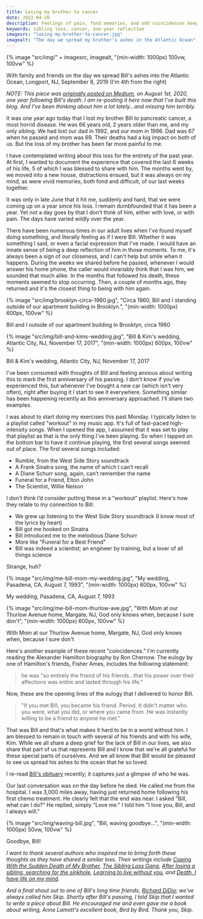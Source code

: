 ```yaml
---
title: Losing my brother to cancer
date: 2022-04-26
description: Feelings of pain, fond memories, and odd coincidences keep me connected to the brother I lost to cancer.
keywords: sibling loss, cancer, one-year reflection
imagesrc: "losing-my-brother-to-cancer.jpg"
imagealt: "The day we spread my brother's ashes in the Atlantic Ocean"
---
```


{% image "src/img/" + imagesrc, imagealt, "(min-width: 1000px) 100vw, 100vw" %}

<p class="caption">With family and friends on the day we spread Bill's ashes into the Atlantic Ocean, Longport, NJ, September 8, 2019 (I'm 4th from the right)</p>

_NOTE: This piece was [originally posted on Medium](https://medium.com/p/6cf46529f207), on August 1st, 2020, one year following Bill's death. I am re-posting it here now that I've built this blog. And I've been thinking about him a lot lately...and missing him terribly._

It was one year ago today that I lost my brother Bill to pancreatic cancer, a most horrid disease. He was 66 years old, 2 years older than me, and my only sibling. We had lost our dad in 1992, and our mom in 1996. Dad was 67 when he passed and mom was 69. Their deaths had a big impact on both of us. But the loss of my brother has been far more painful to me.

I have contemplated writing about this loss for the entirety of the past year. At first, I wanted to document the experience that covered the last 6 weeks of his life, 5 of which I was blessed to share with him. The months went by, we moved into a new house, distractions ensued, but it was always on my mind, as were vivid memories, both fond and difficult, of our last weeks together.

It was only in late June that it hit me, suddenly and hard, that we were coming up on a year since his loss. I remain dumbfounded that it has been a year. Yet not a day goes by that I don't think of him, either with love, or with pain. The days have varied wildly over the year.

There have been numerous times in our adult lives when I've found myself doing something, and literally feeling as if I were Bill. Whether it was something I said, or even a facial expression that I've made. I would have an innate sense of being a deep reflection of him in those moments. To me, it's always been a sign of our closeness, and I can't help but smile when it happens. During the weeks we shared before he passed, whenever I would answer his home phone, the caller would invariably think that I was him, we sounded that much alike. In the months that followed his death, these moments seemed to stop occurring. Then, a couple of months ago, they returned and it's the closest thing to being with him again.

<div class="multipic">
  <div class="pic-with-caption">
    {% image "src/img/brooklyn-circa-1960.jpg", "Circa 1960, Bill and I standing outside of our apartment building in Brooklyn.", "(min-width: 1000px) 600px, 100vw" %}
    <p class="caption">Bill and I outside of our apartment building in Brooklyn, circa 1960</p>
  </div>
  <div class="pic-with-caption">
    {% image "src/img/bill-and-kims-wedding.jpg", "Bill & Kim's wedding, Atlantic City, NJ, November 17, 2017", "(min-width: 1000px) 600px, 100vw" %}
    <p class="caption">Bill & Kim's wedding, Atlantic City, NJ, November 17, 2017</p>
  </div>
</div>

I've been consumed with thoughts of Bill and feeling anxious about writing this to mark the first anniversary of his passing. I don't know if you’ve experienced this, but whenever I've bought a new car (which isn't very often), right after buying it I start to see it everywhere. Something similar has been happening recently as this anniversary approached. I’ll share two examples.

I was about to start doing my exercises this past Monday. I typically listen to a playlist called "workout" in my music app. It's full of fast-paced high-intensity songs. When I opened the app, I assumed that it was set to play that playlist as that is the only thing I've been playing. So when I tapped on the bottom bar to have it continue playing, the first several songs seemed out of place. The first several songs included:

- Rumble, from the West Side Story soundtrack
- A Frank Sinatra song, the name of which I can’t recall
- A Diane Schurr song, again, can’t remember the name
- Funeral for a Friend, Elton John
- The Scientist, Willie Nelson

I don't think I’d consider putting these in a "workout" playlist. Here's how they relate to my connection to Bill:

- We grew up listening to the West Side Story soundtrack (I know most of the lyrics by heart)
- Bill got me hooked on Sinatra
- Bill introduced me to the melodious Diane Schurr
- More like "Funeral for a Best Friend"
- Bill was indeed a scientist; an engineer by training, but a lover of all things science

Strange, huh?

<div class="multipic top-align">
  <div class="pic-with-caption">
    {% image "src/img/me-bill-mom-my-wedding.jpg", "My wedding, Pasadena, CA, August 7, 1993", "(min-width: 1000px) 600px, 100vw" %}
    <p class="caption">My wedding, Pasadena, CA, August 7, 1993</p>
  </div>
  <div class="pic-with-caption">
    {% image "src/img/me-bill-mom-thurlow-ave.jpg", "With Mom at our Thurlow Avenue home, Margate, NJ, God only knows when, because I sure don't", "(min-width: 1000px) 600px, 100vw" %}
    <p class="caption">With Mom at our Thurlow Avenue home, Margate, NJ, God only knows when, because I sure don't</p>
  </div>
</div>

Here's another example of these recent "coincidences." I'm currently reading the Alexander Hamilton biography by Ron Chernow. The eulogy by one of Hamilton's friends, Fisher Ames, includes the following statement:

> he was "so entirely the friend of his friends…that his power over their affections was entire and lasted through his life."

Now, these are the opening lines of the eulogy that I delivered to honor Bill.

> "If you met Bill, you became his friend. Period. It didn't matter who you were, what you did, or where you came from. He was instantly willing to be a friend to anyone he met."

That was Bill and that's what makes it hard to be in a world without him. I am blessed to remain in touch with several of his friends and with his wife, Kim. While we all share a deep grief for the lack of Bill in our lives, we also share that part of us that represents Bill and I know that we're all grateful for these special parts of ourselves. And we all know that Bill would be pleased to see us spread his ashes to the ocean that he so loved.

I re-read [Bill's obituary](https://www.legacy.com/us/obituaries/courierpostonline/name/william-monsour-obituary?id=6617214) recently; it captures just a glimpse of who he was.

Our last conversation was on the day before he died. He called me from the hospital. I was 3,000 miles away, having just returned home following his first chemo treatment. He clearly felt that the end was near. I asked "Bill, what can I do?" He replied, simply "Love me." I told him "I love you, Bill, and I always will."

<div class="pic-narrow">
  {% image "src/img/waving-bill.jpg", "Bill, waving goodbye...", "(min-width: 1000px) 50vw, 100vw" %}
  <p class="caption">Goodbye, Bill!</p>
</div>

_I want to thank several authors who inspired me to bring forth these thoughts as they have shared a similar loss. Their writings include [Coping With the Sudden Death of My Brother](https://medium.com/myth-vs-craft/losing-a-sibling-coping-with-the-loss-of-my-brother-65a6e4a863d0), [The Sibling Loss Gang](https://medium.com/@megszee/https-medium-com-megszee-the-sibling-loss-gang-198653465e95), [After losing a sibling, searching for the sinkhole](https://medium.com/@slymank2/after-losing-a-sibling-searching-for-the-sinkhole-a7fab1ea2943), [Learning to live without you](https://medium.com/@oliviawilson_70511/learning-to-live-without-you-bfe961169da), and [Death, I have life on my mind](https://medium.com/@vikasgupta/death-i-have-life-on-my-mind-8c6d0a23b4d7)._

_And a final shout out to one of Bill's long time friends, [Richard DiDio](https://medium.com/@RichardADiDio); we've always called him Skip. Shortly after Bill's passing, I told Skip that I wanted to write a piece about Bill. He encouraged me and even gave me a book about writing, Anne Lamott's excellent book, Bird by Bird. Thank you, Skip._
